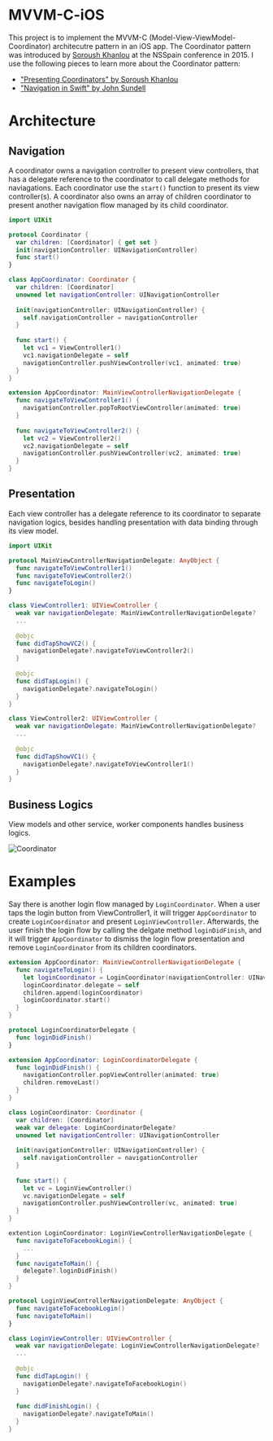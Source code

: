 # MVVM-C-iOS
This project is to implement the MVVM-C (Model-View-ViewModel-Coordinator) architecutre pattern in an iOS app.
The Coordinator pattern was introduced by [Soroush Khanlou](http://khanlou.com/) at the NSSpain conference in 2015. I use the following pieces to learn more about the Coordinator pattern:
- ["Presenting Coordinators" by Soroush Khanlou](https://vimeo.com/144116310)
- ["Navigation in Swift" by John Sundell](https://www.swiftbysundell.com/articles/navigation-in-swift/)

# Architecture
## Navigation
A coordinator owns a navigation controller to present view controllers, that has a delegate reference to the coordinator to call delegate methods for naviagations. Each coordinator use the `start()` function to present its view controller(s). A coordinator also owns an array of children coordinator to present another navigation flow managed by its child coordinator.
```Swift
import UIKit

protocol Coordinator {
  var children: [Coordinator] { get set }
  init(navigationController: UINavigationController)
  func start()
}

class AppCoordinator: Coordinator {
  var children: [Coordinator]
  unowned let navigationController: UINavigationController
  
  init(navigationController: UINavigationController) {
    self.navigationController = navigationController
  }
  
  func start() {
    let vc1 = ViewController1()
    vc1.navigationDelegate = self
    navigationController.pushViewController(vc1, animated: true)
  }
}

extension AppCoordinator: MainViewControllerNavigationDelegate {
  func navigateToViewController1() {
    navigationController.popToRootViewController(animated: true)
  }
  
  func navigateToViewController2() {
    let vc2 = ViewController2()
    vc2.navigationDelegate = self
    navigationController.pushViewController(vc2, animated: true)
  }
}
```

## Presentation
Each view controller has a delegate reference to its coordinator to separate navigation logics, besides handling presentation with data binding through its view model.
```Swift
import UIKit

protocol MainViewControllerNavigationDelegate: AnyObject {
  func navigateToViewController1()
  func navigateToViewController2()
  func navigateToLogin()
}

class ViewController1: UIViewController {
  weak var navigationDelegate: MainViewControllerNavigationDelegate?
  ...
  
  @objc
  func didTapShowVC2() {
    navigationDelegate?.navigateToViewController2()
  }
  
  @objc
  func didTapLogin() {
    navigationDelegate?.navigateToLogin()
  }
}

class ViewController2: UIViewController {
  weak var navigationDelegate: MainViewControllerNavigationDelegate?
  ...
  
  @objc
  func didTapShowVC1() {
    navigationDelegate?.navigateToViewController1()
  }
}
```
## Business Logics
View models and other service, worker components handles business logics.

![Coordinator](https://user-images.githubusercontent.com/1248888/223585328-338bfdf5-b464-4a84-9a44-683d1daee40b.png)

# Examples
Say there is another login flow managed by `LoginCoordinator`. When a user taps the login button from ViewController1, it will trigger `AppCoordinator` to create `LoginCoordinator` and present `LoginViewController`. Afterwards, the user finish the login flow by calling the delgate method `loginDidFinish`, and it will trigger `AppCoordinator` to dismiss the login flow presentation and remove `LoginCoordinator` from its children coordinators.

```Swift
extension AppCoordinator: MainViewControllerNavigationDelegate {
  func navigateToLogin() {
    let loginCoordinator = LoginCoordinator(navigationController: UINavigationController())
    loginCoordinator.delegate = self
    children.append(loginCoordinator)
    loginCoordinator.start()
  }
}

protocol LoginCoordinatorDelegate {
  func loginDidFinish()
}

extension AppCoordinator: LoginCoordinatorDelegate {
  func loginDidFinish() {
    navigationController.popViewController(animated: true)
    children.removeLast()
  }
}

class LoginCoordinator: Coordinator {
  var children: [Coordinator]
  weak var delegate: LoginCoordinatorDelegate?
  unowned let navigationController: UINavigationController
  
  init(navigationController: UINavigationController) {
    self.navigationController = navigationController
  }
  
  func start() {
    let vc = LoginViewController()
    vc.navigationDelegate = self
    navigationController.pushViewController(vc, animated: true)
  }
}

extention LoginCoordinator: LoginViewControllerNavigationDelegate {
  func navigateToFacebookLogin() {
    ...
  }
  func navigateToMain() {
    delegate?.loginDidFinish()
  }
}

protocol LoginViewControllerNavigationDelegate: AnyObject {
  func navigateToFacebookLogin()
  func navigateToMain()
}

class LoginViewController: UIViewController {
  weak var navigationDelegate: LoginViewControllerNavigationDelegate?
  ...
  
  @objc
  func didTapLogin() {
    navigationDelegate?.navigateToFacebookLogin()
  }
  
  func didFinishLogin() {
    navigationDelegate?.navigateToMain()
  }
}
```
